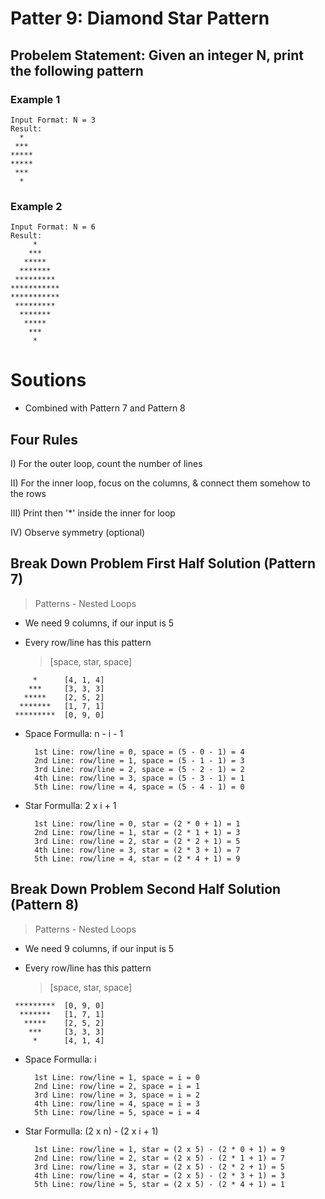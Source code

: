 # Patter 9: Diamond Star Pattern

## Probelem Statement: Given an integer N, print the following pattern

### Example 1

```
Input Format: N = 3
Result:
  *
 ***
*****
*****
 ***
  *
```

### Example 2

```
Input Format: N = 6
Result:
     *
    ***
   *****
  *******
 *********
***********
***********
 *********
  *******
   *****
    ***
     *
```

# Soutions

- Combined with Pattern 7 and Pattern 8

## Four Rules

I) For the outer loop, count the number of lines

II) For the inner loop, focus on the columns, & connect them somehow to the rows

III) Print then '\*' inside the inner for loop

IV) Observe symmetry (optional)

## Break Down Problem First Half Solution (Pattern 7)

> Patterns - Nested Loops

- We need 9 columns, if our input is 5
- Every row/line has this pattern

  > [space, star, space]

```
     *      [4, 1, 4]
    ***     [3, 3, 3]
   *****    [2, 5, 2]
  *******   [1, 7, 1]
 *********  [0, 9, 0]
```

- Space Formulla: n - i - 1
  ```
    1st Line: row/line = 0, space = (5 - 0 - 1) = 4
    2nd Line: row/line = 1, space = (5 - 1 - 1) = 3
    3rd Line: row/line = 2, space = (5 - 2 - 1) = 2
    4th Line: row/line = 3, space = (5 - 3 - 1) = 1
    5th Line: row/line = 4, space = (5 - 4 - 1) = 0
  ```
- Star Formulla: 2 x i + 1
  ```
    1st Line: row/line = 0, star = (2 * 0 + 1) = 1
    2nd Line: row/line = 1, star = (2 * 1 + 1) = 3
    3rd Line: row/line = 2, star = (2 * 2 + 1) = 5
    4th Line: row/line = 3, star = (2 * 3 + 1) = 7
    5th Line: row/line = 4, star = (2 * 4 + 1) = 9
  ```

## Break Down Problem Second Half Solution (Pattern 8)

> Patterns - Nested Loops

- We need 9 columns, if our input is 5
- Every row/line has this pattern

  > [space, star, space]

```
 *********  [0, 9, 0]
  *******   [1, 7, 1]
   *****    [2, 5, 2]
    ***     [3, 3, 3]
     *      [4, 1, 4]
```

- Space Formulla: i
  ```
    1st Line: row/line = 1, space = i = 0
    2nd Line: row/line = 2, space = i = 1
    3rd Line: row/line = 3, space = i = 2
    4th Line: row/line = 4, space = i = 3
    5th Line: row/line = 5, space = i = 4
  ```
- Star Formulla: (2 x n) - (2 x i + 1)
  ```
    1st Line: row/line = 1, star = (2 x 5) - (2 * 0 + 1) = 9
    2nd Line: row/line = 2, star = (2 x 5) - (2 * 1 + 1) = 7
    3rd Line: row/line = 3, star = (2 x 5) - (2 * 2 + 1) = 5
    4th Line: row/line = 4, star = (2 x 5) - (2 * 3 + 1) = 3
    5th Line: row/line = 5, star = (2 x 5) - (2 * 4 + 1) = 1
  ```
